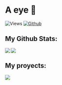 # A eye 👀

![Views](https://komarev.com/ghpvc/?username=TheBigEye&theme=vue)
[![Github](https://img.shields.io/github/followers/TheBigEye?label=Follow&style=social&theme=vue)](https://github.com/TheBigEye)

## My Github Stats:

<!--
![GitHub stats](https://readme-stats-cfgj2cxdy.vercel.app/api?username=TheBigEye&count_private=true&show_icons=true&theme=vue)
![Top Langs](https://github-readme-stats.vercel.app/api/top-langs/?username=TheBigEye&hide=Java&theme=vue)
-->
<div>
<a href="https://github-readme-stats.vercel.app/api?username=TheBigEye&theme=vue">
  <img  align="left" src="https://github-readme-stats.vercel.app/api?username=TheBigEye&count_private=true&show_icons=true&theme=vue" />
</a>
<a href="https://github-readme-stats.vercel.app/api/top-langs/?username=TheBigEye&hide=php&theme=vue">
  <img align="center" src="https://github-readme-stats.vercel.app/api/top-langs/?username=TheBigEye&hide=Java,Makefile,Batchfile&theme=vue" />
</a>
</div>

## My proyects:
<!--
[![Readme Card](https://github-readme-stats.vercel.app/api/pin/?username=TheBigEye&repo=Python-OS)](https://github.com/TheBigEye/Python-OS)
-->

<div>
<a href="https://github.com/TheBigEye/Python-OS">
  <img  align="center" src="https://github-readme-stats.vercel.app/api/pin/?username=TheBigEye&repo=Python-OS&theme=vue" />
</a>
</div>
